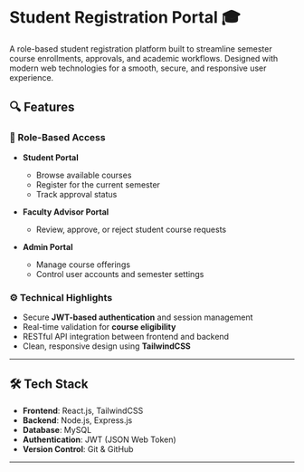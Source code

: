 # Student Registration Portal 🎓

A role-based student registration platform built to streamline semester course enrollments, approvals, and academic workflows. Designed with modern web technologies for a smooth, secure, and responsive user experience.

## 🔍 Features

### 🔐 Role-Based Access

- **Student Portal**
  - Browse available courses
  - Register for the current semester
  - Track approval status

- **Faculty Advisor Portal**
  - Review, approve, or reject student course requests

- **Admin Portal**
  - Manage course offerings
  - Control user accounts and semester settings

### ⚙️ Technical Highlights
- Secure **JWT-based authentication** and session management
- Real-time validation for **course eligibility**
- RESTful API integration between frontend and backend
- Clean, responsive design using **TailwindCSS**

---

## 🛠️ Tech Stack

- **Frontend**: React.js, TailwindCSS
- **Backend**: Node.js, Express.js
- **Database**: MySQL
- **Authentication**: JWT (JSON Web Token)
- **Version Control**: Git & GitHub

---

